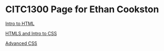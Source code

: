 # CITC1300 Page for Ethan Cookston

<a href="intro_to_html/index.html" target="blank">Intro to HTML</a>

<a href="HTML5_to_intro_css/index.html" target="blank">HTMLS and Intro to CSS</a>

<a href="adv_css/index.html" target="blank">Advanced CSS</a>